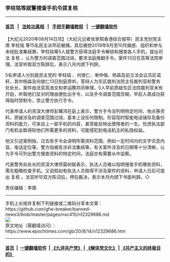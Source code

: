 ### 李柱铭等就警搜查手机令提复核
------------------------

#### [首页](https://github.com/gfw-breaker/banned-news3/blob/master/README.md) &nbsp;&nbsp;|&nbsp;&nbsp; [法轮功真相](https://github.com/begood0513/basic/blob/master/README.md)  &nbsp;&nbsp;|&nbsp;&nbsp; [手把手翻墙教程](https://github.com/gfw-breaker/guides/wiki)  &nbsp;&nbsp;|&nbsp;&nbsp; [一键翻墙软件](https://github.com/gfw-breaker/nogfw/blob/master/README.md)  



<div><p>
 【大纪元2020年08月14日讯】（大纪元记者张家熙香港综合报导）民主党创党主席
 <ok href="https://www.epochtimes.com/gb/tag/%E6%9D%8E%E6%9F%B1%E9%93%AD.html">
  李柱铭
 </ok>
 等15名民主派早前被捕，其后被控2019年8月至10月煽惑、组织和参与未经批准集结罪。李柱铭等5人就警方获得法庭手令解锁和搜查各人手机，提出司法
 <ok href="https://www.epochtimes.com/gb/tag/%E5%A4%8D%E6%A0%B8.html">
  复核
 </ok>
 ，认为警方的调查范围过阔，要求法庭推翻手令。案件13日在高等法院审理。法官听取双方陈辞后，表示八月内颁下判辞。
</p>
<p>
 5名申请人分别是民主党的
 <ok href="https://www.epochtimes.com/gb/tag/%E6%9D%8E%E6%9F%B1%E9%93%AD.html">
  李柱铭
 </ok>
 、何俊仁、单仲偕、杨森及前立法会议员区诺轩，其中杨森及何俊仁13日到庭旁听。答辩人为东区裁判法院主任裁判官和警务处处长，案件由法官高浩文和李运腾共同审理。5人早前质疑东区法院裁判官未有开庭，听取他们反对的理由便批出手令，以及手令调查范围含糊，早前入禀成功获得临时禁制令，禁止警方执行手令。
</p>
<p>
 代表申请人的资深大律师彭耀鸿在庭上表示，警方手令没列明特定时间、地点等资料，质疑涉及的调查范围过阔，基本上没任何限制。形容现时智能电话储存及备份资料的能力，可来自上一部手机的内容，甚至能反映出使用者的一生。忧虑执法部门有机会取得较他们所需更多的资料，可能侵犯到电话机主的私隐权益。
</p>
<p>
 他又引述案例指，过去有手令会讲明所需资料范围，例如一定时间内的文字讯息内容、电话定位等。警方指被告涉非法集结等，有关案件涉及的日期等十分清晰，认为手令可列出警方搜查资料的特定时间，法庭亦有需要从中监察。
</p>
<p>
 代表警务处处长的资深大律师莫树联表示，执法人员难以指明搜查手机哪些资料，需先粗略检查手机。又说假如有执法人员取得不涉及案件的资料，申请人日后可提出
 <ok href="https://www.epochtimes.com/gb/tag/%E5%A4%8D%E6%A0%B8.html">
  复核
 </ok>
 。法官听毕双方陈词后，押后裁决，表示本月内颁下书面判辞。◇
</p>
<p>
 责任编辑：李薇
</p>
</div>
<hr/>
手机上长按并复制下列链接或二维码分享本文章：<br/>
https://github.com/gfw-breaker/banned-news3/blob/master/pages/nsc415/n12329686.md <br/>
<a href='https://github.com/gfw-breaker/banned-news3/blob/master/pages/nsc415/n12329686.md'><img src='https://github.com/gfw-breaker/banned-news3/blob/master/pages/nsc415/n12329686.md.png'/></a> <br/>
原文地址（需翻墙访问）：https://www.epochtimes.com/gb/20/8/14/n12329686.htm


------------------------
#### [首页](https://github.com/gfw-breaker/banned-news3/blob/master/README.md) &nbsp;|&nbsp; [一键翻墙软件](https://github.com/gfw-breaker/nogfw/blob/master/README.md) &nbsp;| [《九评共产党》](https://github.com/gfw-breaker/9ping.md/blob/master/README.md#九评之一评共产党是什么) | [《解体党文化》](https://github.com/gfw-breaker/jtdwh.md/blob/master/README.md) | [《共产主义的终极目的》](https://github.com/gfw-breaker/gczydzjmd.md/blob/master/README.md)


<img src='http://gfw-breaker.win/banned-news3/pages/nsc415/n12329686.md' width='0px' height='0px'/>